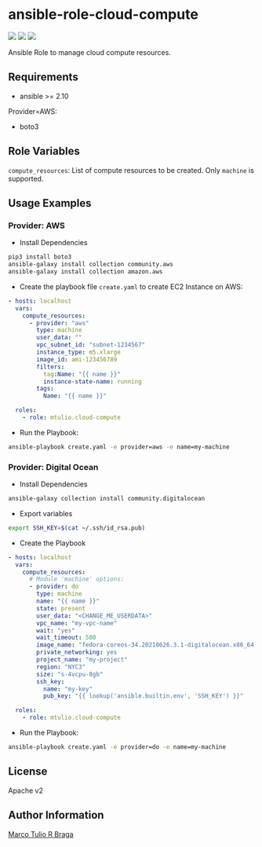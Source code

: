 # ansible-role-cloud-compute

![](https://github.com/mtulio/ansible-role-cloud-compute/actions/workflows/release.yml/badge.svg)
![](https://github.com/mtulio/ansible-role-cloud-compute/actions/workflows/ci.yml/badge.svg?branch=main)
![](https://img.shields.io/ansible/role/59505)


Ansible Role to manage cloud compute resources.

Requirements
------------

* ansible >= 2.10

Provider=AWS:

* boto3


Role Variables
--------------

`compute_resources`: List of compute resources to be created. Only `machine` is supported.

<!--

Dependencies
------------

> TBD

-->


Usage Examples
--------------

### Provider: AWS

- Install Dependencies

```bash
pip3 install boto3
ansible-galaxy install collection community.aws
ansible-galaxy install collection amazon.aws
```

- Create the playbook file `create.yaml` to create EC2 Instance on AWS:

```yaml
- hosts: localhost
  vars:
    compute_resources:
      - provider: "aws"
        type: machine
        user_data: ""
        vpc_subnet_id: "subnet-1234567"
        instance_type: m5.xlarge
        image_id: ami-123456789
        filters:
          tag:Name: "{{ name }}"
          instance-state-name: running
        tags:
          Name: "{{ name }}"

  roles:
    - role: mtulio.cloud-compute
```

- Run the Playbook:

```bash
ansible-playbook create.yaml -e provider=aws -e name=my-machine
```

### Provider: Digital Ocean

- Install Dependencies

```bash
ansible-galaxy collection install community.digitalocean
```

- Export variables

```bash
export SSH_KEY=$(cat ~/.ssh/id_rsa.pub)
```

- Create the Playbook
```yaml
- hosts: localhost
  vars:
    compute_resources:
      # Module 'machine' options:
      - provider: do
        type: machine
        name: "{{ name }}"
        state: present
        user_data: "<CHANGE_ME_USERDATA>"
        vpc_name: "my-vpc-name"
        wait: "yes"
        wait_timeout: 500
        image_name: "fedora-coreos-34.20210626.3.1-digitalocean.x86_64.qcow2.gz"
        private_networking: yes
        project_name: "my-project"
        region: "NYC3"
        size: "s-4vcpu-8gb"
        ssh_key:
          name: "my-key"
          pub_key: "{{ lookup('ansible.builtin.env', 'SSH_KEY') }}"

  roles:
    - role: mtulio.cloud-compute
```

- Run the Playbook:

```bash
ansible-playbook create.yaml -e provider=do -e name=my-machine
```

License
-------

Apache v2

Author Information
------------------

[Marco Tulio R Braga](https://github.com/mtulio)
